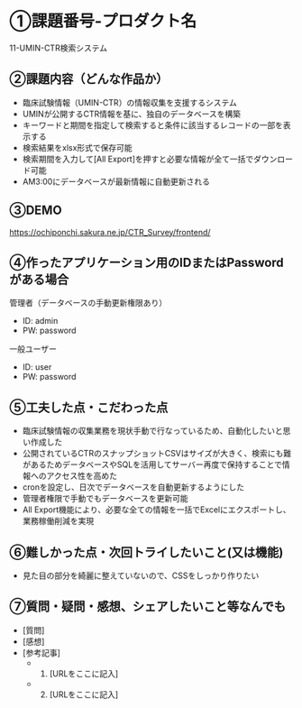 # ①課題番号-プロダクト名

11-UMIN-CTR検索システム

## ②課題内容（どんな作品か）

- 臨床試験情報（UMIN-CTR）の情報収集を支援するシステム
- UMINが公開するCTR情報を基に、独自のデータベースを構築
- キーワードと期間を指定して検索すると条件に該当するレコードの一部を表示する
- 検索結果をxlsx形式で保存可能
- 検索期間を入力して[All Export]を押すと必要な情報が全て一括でダウンロード可能
- AM3:00にデータベースが最新情報に自動更新される

## ③DEMO

https://ochiponchi.sakura.ne.jp/CTR_Survey/frontend/

## ④作ったアプリケーション用のIDまたはPasswordがある場合

管理者（データベースの手動更新権限あり）
- ID: admin
- PW: password

一般ユーザー
- ID: user
- PW: password

## ⑤工夫した点・こだわった点

- 臨床試験情報の収集業務を現状手動で行なっているため、自動化したいと思い作成した
- 公開されているCTRのスナップショットCSVはサイズが大きく、検索にも難があるためデータベースやSQLを活用してサーバー再度で保持することで情報へのアクセス性を高めた
- cronを設定し、日次でデータベースを自動更新するようにした
- 管理者権限で手動でもデータベースを更新可能
- All Export機能により、必要な全ての情報を一括でExcelにエクスポートし、業務稼働削減を実現

## ⑥難しかった点・次回トライしたいこと(又は機能)

- 見た目の部分を綺麗に整えていないので、CSSをしっかり作りたい

## ⑦質問・疑問・感想、シェアしたいこと等なんでも

- [質問]
- [感想]
- [参考記事]
  - 1. [URLをここに記入]
  - 2. [URLをここに記入]
